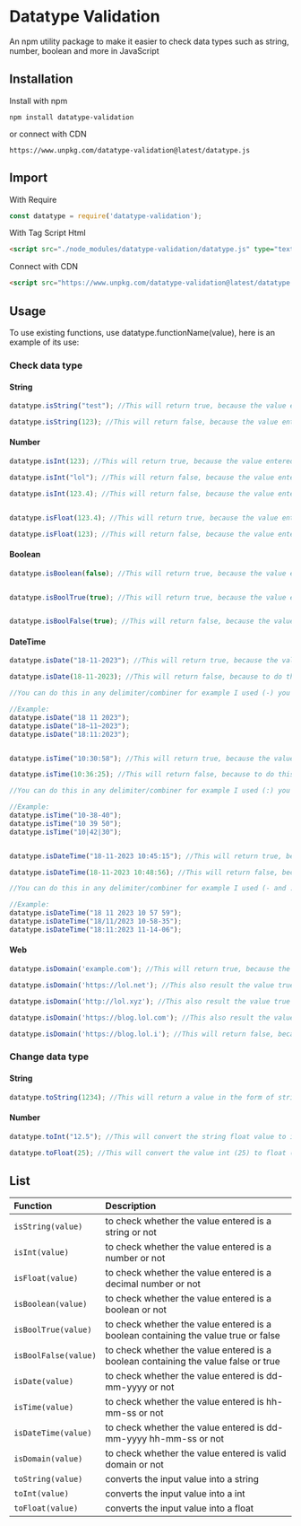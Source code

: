 
# Datatype Validation

An npm utility package to make it easier to check data types such as string, number, boolean and more in JavaScript

## Installation
Install with npm
```console
npm install datatype-validation
```

or connect with CDN
```text
https://www.unpkg.com/datatype-validation@latest/datatype.js
```

## Import
With Require
```javascript
const datatype = require('datatype-validation');
```

With Tag Script Html
```html
<script src="./node_modules/datatype-validation/datatype.js" type="text/javascript"></script>
```

Connect with CDN
```html
<script src="https://www.unpkg.com/datatype-validation@latest/datatype.js" type="text/javascript"></script>
```

## Usage
To use existing functions, use datatype.functionName(value), here is an example of its use:


### Check data type

#### String
```javascript
datatype.isString("test"); //This will return true, because the value entered is a string

datatype.isString(123); //This will return false, because the value entered is not a string but a number
```

#### Number
```javascript
datatype.isInt(123); //This will return true, because the value entered is a number

datatype.isInt("lol"); //This will return false, because the value entered is a string, not a number

datatype.isInt(123.4); //This will return false, because the value entered is a decimal number, not an integer number


datatype.isFloat(123.4); //This will return true, because the value entered is a decimal number

datatype.isFloat(123); //This will return false, because the value entered is not a decimal number but an integer number
```

#### Boolean 
```javascript
datatype.isBoolean(false); //This will return true, because the value entered is a boolean, not a string or number


datatype.isBoolTrue(true); //This will return true, because the value entered is a boolean that contains the value true not false


datatype.isBoolFalse(true); //This will return false, because the value entered is a boolean that contains the value true, not false
```

#### DateTime
```javascript
datatype.isDate("18-11-2023"); //This will return true, because the value entered is in date format

datatype.isDate(18-11-2023); //This will return false, because to do this it must be in string format

//You can do this in any delimiter/combiner for example I used (-) you can also use spaces or whatever you think is suitable

//Example:
datatype.isDate("18 11 2023");
datatype.isDate("18~11~2023");
datatype.isDate("18:11:2023");


datatype.isTime("10:30:58"); //This will return true, because the value entered is in time format

datatype.isTime(10:36:25); //This will return false, because to do this it must be in string format

//You can do this in any delimiter/combiner for example I used (:) you can also use spaces or whatever you think is suitable

//Example:
datatype.isTime("10-38-40"); 
datatype.isTime("10 39 50"); 
datatype.isTime("10|42|30"); 


datatype.isDateTime("18-11-2023 10:45:15"); //This will return true, because the value entered is in date and time format

datatype.isDateTime(18-11-2023 10:48:56); //This will return false, because to do this it must be in string format

//You can do this in any delimiter/combiner for example I used (- and :) you can also use spaces or whatever you think is suitable

//Example:
datatype.isDateTime("18 11 2023 10 57 59");
datatype.isDateTime("18/11/2023 10-58-35");
datatype.isDateTime("18:11:2023 11-14-06");
```

#### Web
```javascript
datatype.isDomain('example.com'); //This will return true, because the value entered is valid domain

datatype.isDomain('https://lol.net'); //This also result the value true

datatype.isDomain('http://lol.xyz'); //This also result the value true

datatype.isDomain('https://blog.lol.com'); //This also result the value true

datatype.isDomain('https://blog.lol.i'); //This will return false, because the domain extension is invalid

```


### Change data type
#### String
```javascript
datatype.toString(1234); //This will return a value in the form of string "1234"
```

#### Number
```javascript
datatype.toInt("12.5"); //This will convert the string float value to int (12)

datatype.toFloat(25); //This will convert the value int (25) to float (25.0)
```
## List
| Function               | Description                                      |
| :--------------------- | :----------------------------------------------- |
| `isString(value)`      | to check whether the value entered is a string or not |
| `isInt(value)`         | to check whether the value entered is a number or not |
| `isFloat(value)`       | to check whether the value entered is a decimal number or not |
| `isBoolean(value)`     | to check whether the value entered is a boolean or not |
| `isBoolTrue(value)`    | to check whether the value entered is a boolean containing the value true or false |
| `isBoolFalse(value)`   | to check whether the value entered is a boolean containing the value false or true |
| `isDate(value)`        | to check whether the value entered is dd-mm-yyyy or not |
| `isTime(value)`        | to check whether the value entered is hh-mm-ss or not |
| `isDateTime(value)`    | to check whether the value entered is dd-mm-yyyy hh-mm-ss or not |
| `isDomain(value)`    | to check whether the value entered is valid domain or not |
| `toString(value)`      | converts the input value into a string |
| `toInt(value)`         | converts the input value into a int |
| `toFloat(value)`       | converts the input value into a float |